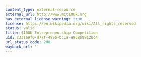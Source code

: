 ```yaml
---
content_type: external-resource
external_url: http://www.mit100k.org
has_external_license_warning: true
license: https://en.wikipedia.org/wiki/All_rights_reserved
status: valid
title: $100K Entrepreneurship Competition
uid: c331a9f0-d77f-499b-bc1a-e968b9812bc4
url_status_code: 200
wayback_url: ''
---
```

